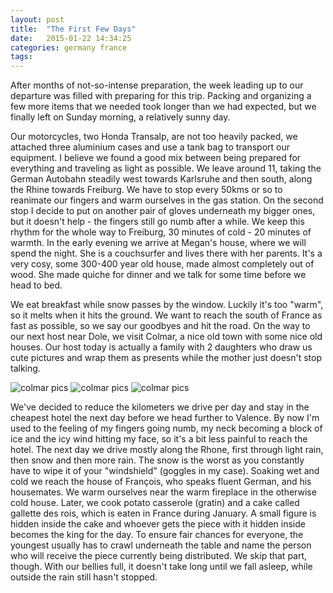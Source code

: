 ```yaml
---
layout: post
title:  "The First Few Days"
date:   2015-01-22 14:34:25
categories: germany france
tags: 
---
```

[pic0]: https://saschaeglau.com/upload/travel/1-0.jpg "Colmar"
[pic1]: https://saschaeglau.com/upload/travel/1-1.jpg "Colmar"
[pic2]: https://saschaeglau.com/upload/travel/1-2.jpg "Colmar"
After months of not-so-intense preparation, the week leading up to our departure was filled with preparing for this trip. Packing and organizing a few more items that we needed took longer than we had expected, but we finally left on Sunday morning, a relatively sunny day.

Our motorcycles, two Honda Transalp, are not too heavily packed, we attached three aluminium cases and use a tank bag to transport our equipment. I believe we found a good mix between being prepared for everything and traveling as light as possible. We leave around 11, taking the German Autobahn steadily west towards Karlsruhe  and then south, along the Rhine towards Freiburg. We have to stop every 50kms or so to reanimate our fingers and warm ourselves in the gas station. On the second stop I decide to put on another pair of gloves underneath my bigger ones, but it doesn't help -  the fingers still go numb after a while. We keep this rhythm for the whole way to Freiburg, 30 minutes of cold -  20 minutes of warmth. In the early evening we arrive at Megan's house, where we will spend the night. She is a couchsurfer and lives there with her parents. It's a very cosy, some 300-400 year old house, made almost completely out of wood. She made quiche for dinner and we talk for some time before we head to bed.

We eat breakfast while snow passes by the window. Luckily it's too "warm", so it melts when it hits the ground. We want to reach the south of France as fast as possible, so we say our goodbyes and hit the road. On the way to our next host near Dole, we visit Colmar, a nice old town with some nice old houses. Our host today is actually a family with 2 daughters who draw us cute pictures and wrap them as presents while the mother just doesn't stop talking.

![colmar pics][pic0]
![colmar pics][pic1]
![colmar pics][pic2]

We've decided to reduce the kilometers we drive per day and stay in the cheapest hotel the next day before we head further to Valence. By now I'm used to the feeling of my fingers going numb, my neck becoming a block of ice and the icy wind hitting my face, so it's a bit less painful to reach the hotel. The next day we drive mostly along the Rhone, first through light rain, then snow and then more rain. The snow is the worst as you constantly have to wipe it of your "windshield" (goggles in my case). Soaking wet and cold we reach the house of François, who speaks fluent German, and his housemates. We warm ourselves near the warm fireplace in the otherwise cold house. Later, we cook potato casserole (gratin) and a cake called gallette des rois, which is eaten in France during January. A small figure is hidden inside the cake and whoever gets the piece with it hidden inside becomes the king for the day. To ensure fair chances for everyone, the youngest usually has to crawl underneath the table and name the person who will receive the piece currently being distributed. We skip that part, though. With our bellies full, it doesn't take long until we fall asleep, while outside the rain still hasn't stopped.